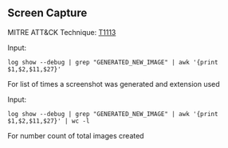## Screen Capture

MITRE ATT&CK Technique: [T1113](https://attack.mitre.org/wiki/Technique/T1113)



Input:

    log show --debug | grep "GENERATED_NEW_IMAGE" | awk '{print $1,$2,$11,$27}'

For list of times a screenshot was generated and extension used


Input:

    log show --debug | grep "GENERATED_NEW_IMAGE" | awk '{print $1,$2,$11,$27}' | wc -l

For number count of total images created